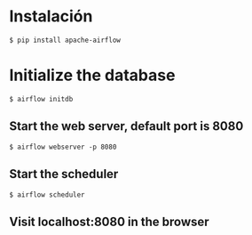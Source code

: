 # Instalación

    $ pip install apache-airflow

# Initialize the database

    $ airflow initdb 

## Start the web server, default port is 8080

    $ airflow webserver -p 8080

## Start the scheduler

    $ airflow scheduler

## Visit localhost:8080 in the browser

